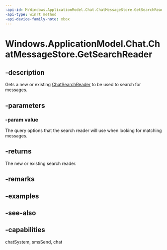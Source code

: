 ```yaml
---
-api-id: M:Windows.ApplicationModel.Chat.ChatMessageStore.GetSearchReader(Windows.ApplicationModel.Chat.ChatQueryOptions)
-api-type: winrt method
-api-device-family-note: xbox
---
```


<!-- Method syntax
public Windows.ApplicationModel.Chat.ChatSearchReader GetSearchReader(Windows.ApplicationModel.Chat.ChatQueryOptions value)
-->

# Windows.ApplicationModel.Chat.ChatMessageStore.GetSearchReader

## -description
Gets a new or existing [ChatSearchReader](chatsearchreader.md) to be used to search for messages.

## -parameters
### -param value
The query options that the search reader will use when looking for matching messages.

## -returns
The new or existing search reader.

## -remarks

## -examples

## -see-also

## -capabilities
chatSystem, smsSend, chat
